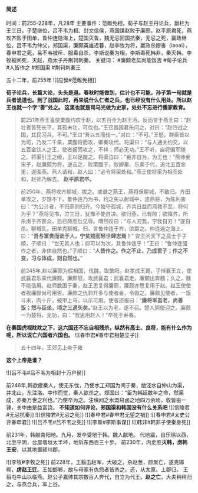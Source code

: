 #### 简述
时间：前255-228年，凡28年
主要事件：范雎免相，荀子与赵王丹论兵，嬴柱为王三日，子楚继位，吕不韦为相、封文信侯，燕国谋赵败于廉颇，赵平原君死，燕攻齐败于田单，鲁仲连隐海上，楚国灭鲁，魏无忌回国抗秦，无忌之死，赢政继位，吕不韦为仲父，郑国渠，廉颇英雄迟暮，赵李牧为将，赢政杀嫪毐（laoai），春申君之死，吕不韦被斥、服毒自杀，李斯说秦为相，李斯毒死韩非，秦灭韩，李牧被间死，灭赵，燕太子丹荆轲刺秦。
关键词： #廉颇老矣尚能饭否 #荀子论兵 #人皆作之 #郑国渠 #荆轲刺秦王 

五十二年，前255年
![[应侯#范雎免相]]

**荀子论兵，长篇大论，头头是道。春秋时能做到，估计也不可能，孙子第一句就是兵者诡道也。到了战国此时，再来说什么仁者之兵，也已经没有什么用处。所以赵王也就一个字“善”处之。
这里也就是司马光做为史家，处处不忘进行儒家教育。**

>前251年燕王喜使栗腹约欢于赵，以五百金为赵王酒。反而言于燕王曰：“赵壮者皆死长平，其孤未壮，可伐也。”王召昌国君乐问之，对曰：“赵四战之国，其民习兵，不可。”王曰“吾以五而伐一。”对曰：“不可。”王怒。群臣皆以为可，乃发二千乘，栗腹将而攻，卿秦攻代。将渠曰：“与人通关约交，以五百金饮人之王，使者报而攻之，不祥；师必无功。”王不听，自将偏军随之。将渠引王之绶，王以足蹴之。将渠泣曰：“臣非自为，为王也！”燕师至宋子，赵廉颇为将，逆击之，败栗腹于，败卿秦、乐乘于代，追北五百余里，遂围燕。燕人请和，赵人曰：“必令将渠处和。”燕王使将渠为相而处和，赵师乃解去。
 **赵平原君卒。**

>前250年，燕将攻齐聊城，拔之。或谮之燕王，燕将保聊城，不敢归。齐田单攻之，岁馀不下。鲁仲连乃为书，约之矢以射城中，遗燕将，为陈利害曰：“为公计者，不归燕则归齐。今独守孤城，齐兵日益而燕救不至，将何为乎？”燕将见书，泣三日，犹豫不能自决。欲归燕，已有隙；欲降齐，所杀虏于齐甚众，恐已降而后见辱。喟然叹曰：“与人刃我，宁我自刃！”遂自杀。聊城乱，田单克聊城。归，言鲁仲连于齐，欲爵之。仲连逃之海上，曰：“**吾与富贵而诎于人，宁贫贱而轻世肆志焉！**”
>安王问天下之高士于子顺，子顺曰：“世无其人也；抑可以为次，其鲁仲连乎！”王曰：“鲁仲连强作之者，非体自然也。”子顺曰：“**人皆作之。作之不止，乃成君子；作之不变，习与体成，则自然也。**”

>前245年,赵以廉颇为假相国，伐魏，取繁阳。赵孝成王薨，子悼襄王立，使武襄君乐乘代廉颇。廉颇怒，攻武襄君；武襄君走。廉颇出奔魏；久之，魏不能信用。赵师数困于秦，赵王思复得廉颇，廉颇亦思复用于赵。赵王使使者视廉颇尚可用否。廉颇之仇郭开多与使者金，令毁之。廉颇见使者，一饭斗米，肉十斤，被甲上马，以示可用。使者还报曰：“**廉将军虽老，尚善饭；然与臣坐，顷之三遗矢矣。**”赵王以为老，遂不召。楚人阴使迎之。廉颇一为楚将，无功，曰：“我思用赵人！”卒死于寿春。

**在秦国虎视眈眈之下，这六国还不忘自相残杀，纵然有高士、良将，能有什么作为呢，所以说亡六国者六国也。**
![[春申君#春申君相楚立子]]

>五十四年，王郊见上帝于雍

**这个上帝是谁？**

![[吕不韦#吕不韦为相封十万户侯]]

前246年,韩欲疲秦人，使无东伐，乃使水工郑国为间于秦，凿泾水自仲山为渠，并北山，东注洛。中作而觉，秦人欲杀之。郑国曰：“臣为韩延数年之命，然渠成，亦秦万世之利也。”乃使卒为之。注填阏之水溉舄卤之地四万余顷，收皆亩一锺，关中由是益富饶。
**不知道如何评论，郑国渠和韩国没有什么关系吧**
![[信陵君#无忌抗秦]]
![[信陵君#无忌之死]]
![[春申君#春申君无望之禍]]
![[春申君#太史公评春申君]]
![[吕不韦#吕不韦之死]]
![[李斯#李斯事谋]]
![[韩非#韩非子使秦身死]]

前231年，韩献南阳地。九月，发卒受地于韩。魏人献地。
代地震，自乐徐以西，北至平阴，台屋墙垣太半坏，地坼东西百三十步。
前230年，内史胜**灭韩，虏韩王安**，以其地置颍川郡。

![[李牧#李牧之死]]
前228年，王翦击赵军，大破之，杀赵葱，颜聚亡，遂克邯郸，**虏赵王迁**。王如邯郸，故与母家有仇怨者皆杀之。还，从太原、上郡归。
王翦屯中山以临燕。赵公子嘉帅其宗数百人奔代，自立为代王。**赵之亡**，大夫稍稍归之，与燕合兵，军上谷。

